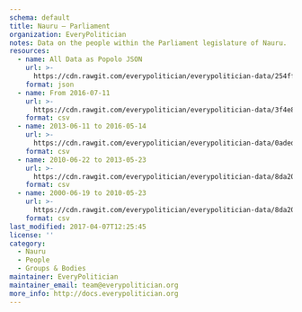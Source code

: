 ```yaml
---
schema: default
title: Nauru — Parliament
organization: EveryPolitician
notes: Data on the people within the Parliament legislature of Nauru.
resources:
  - name: All Data as Popolo JSON
    url: >-
      https://cdn.rawgit.com/everypolitician/everypolitician-data/254fff692fd9a972166a261734c37502441da0ca/data/Nauru/Parliament/ep-popolo-v1.0.json
    format: json
  - name: From 2016-07-11
    url: >-
      https://cdn.rawgit.com/everypolitician/everypolitician-data/3f4e8f0e39735c97183438c602c4cc7f3d113594/data/Nauru/Parliament/term-22.csv
    format: csv
  - name: 2013-06-11 to 2016-05-14
    url: >-
      https://cdn.rawgit.com/everypolitician/everypolitician-data/0adedd7391cdbad36954970ebdcd7e1a5c9fa7af/data/Nauru/Parliament/term-21.csv
    format: csv
  - name: 2010-06-22 to 2013-05-23
    url: >-
      https://cdn.rawgit.com/everypolitician/everypolitician-data/8da20f0c2442ace9358e2544e429da0d7e8422dd/data/Nauru/Parliament/term-20.csv
    format: csv
  - name: 2000-06-19 to 2010-05-23
    url: >-
      https://cdn.rawgit.com/everypolitician/everypolitician-data/8da20f0c2442ace9358e2544e429da0d7e8422dd/data/Nauru/Parliament/term-19.csv
    format: csv
last_modified: 2017-04-07T12:25:45
license: ''
category:
  - Nauru
  - People
  - Groups & Bodies
maintainer: EveryPolitician
maintainer_email: team@everypolitician.org
more_info: http://docs.everypolitician.org
---
```

